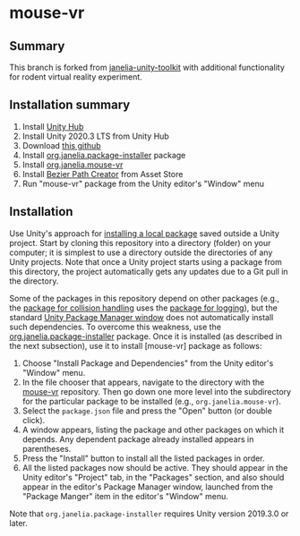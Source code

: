 # mouse-vr

## Summary

This branch is forked from [janelia-unity-toolkit](https://github.com/JaneliaSciComp/janelia-unity-toolkit) with additional functionality for rodent virtual reality experiment.  

## Installation summary

1. Install [Unity Hub](https://unity.com/download)
2. Install Unity 2020.3 LTS from Unity Hub
3. Download [this github](https://github.com/lapis42/mouse-vr)
4. Install [org.janelia.package-installer](https://github.com/lapis42/mouse-vr/tree/master/org.janelia.package-installer) package
5. Install [org.janelia.mouse-vr](https://github.com/lapis42/mouse-vr/tree/master/org.janelia.mouse-vr)
6. Install [Bezier Path Creator](https://assetstore.unity.com/packages/tools/utilities/b-zier-path-creator-136082) from Asset Store
7. Run "mouse-vr" package from the Unity editor's "Window" menu

## Installation

Use Unity's approach for [installing a local package](https://docs.unity3d.com/Manual/upm-ui-local.html) saved outside a Unity project.  Start by cloning this repository into a directory (folder) on your computer; it is simplest to use a directory outside the directories of any Unity projects.  Note that once a Unity project starts using a package from this directory, the project automatically gets any updates due to a Git pull in the directory.

Some of the packages in this repository depend on other packages (e.g., the [package for collision handling](https://github.com/JaneliaSciComp/janelia-unity-toolkit/tree/master/org.janelia.collision-handling) uses the [package for logging](https://github.com/JaneliaSciComp/janelia-unity-toolkit/tree/master/org.janelia.logging)), but the standard [Unity Package Manager window](https://docs.unity3d.com/Manual/upm-ui.html) does not automatically install such dependencies.  To overcome this weakness, use the [org.janelia.package-installer](https://github.com/JaneliaSciComp/janelia-unity-toolkit/tree/master/org.janelia.package-installer) package.  Once it is installed (as described in the next subsection), use it to install [mouse-vr] package as follows:

1. Choose "Install Package and Dependencies" from the Unity editor's "Window" menu.
2. In the file chooser that appears, navigate to the directory with the [mouse-vr](https://github.com/lapis42/mouse-vr) repository. Then go down one more level into the subdirectory for the particular package to be installed (e.g., `org.janelia.mouse-vr`).
3. Select the `package.json` file and press the "Open" button (or double click).
4. A window appears, listing the package and other packages on which it depends.  Any dependent package already installed appears in parentheses.
5. Press the "Install" button to install all the listed packages in order.
6. All the listed packages now should be active.  They should appear in the Unity editor's "Project" tab, in the "Packages" section, and also should appear in the editor's Package Manager window, launched from the "Package Manger" item in the editor's "Window" menu.

Note that `org.janelia.package-installer` requires Unity version 2019.3.0 or later.
